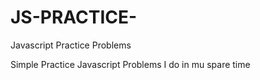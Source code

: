 # JS-PRACTICE-
Javascript Practice Problems 

Simple Practice Javascript Problems I do in mu spare time
